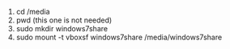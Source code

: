 1) cd /media
2) pwd (this one is not needed)
3) sudo mkdir windows7share
4) sudo mount -t vboxsf windows7share /media/windows7share
